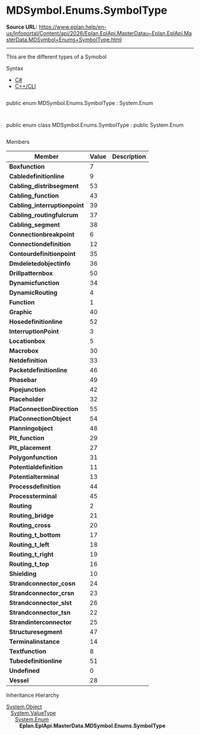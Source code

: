 # MDSymbol.Enums.SymbolType

**Source URL:** https://www.eplan.help/en-us/Infoportal/Content/api/2026/Eplan.EplApi.MasterDatau~Eplan.EplApi.MasterData.MDSymbol+Enums+SymbolType.html

---

This are the different types of a Symobol

Syntax

- [C#](#i-syntax-CS)
- [C++/CLI](#i-syntax-CPP2005)

```
```
public enum MDSymbol.Enums.SymbolType : System.Enum
```
```

```
```
public enum class MDSymbol.Enums.SymbolType : public System.Enum
```
```

Members

| Member | Value | Description |
| --- | --- | --- |
| **Boxfunction** | 7 |  |
| **Cabledefinitionline** | 9 |  |
| **Cabling\_distribsegment** | 53 |  |
| **Cabling\_function** | 43 |  |
| **Cabling\_interruptionpoint** | 39 |  |
| **Cabling\_routingfulcrum** | 37 |  |
| **Cabling\_segment** | 38 |  |
| **Connectionbreakpoint** | 6 |  |
| **Connectiondefinition** | 12 |  |
| **Contourdefinitionpoint** | 35 |  |
| **Dmdeletedobjectinfo** | 36 |  |
| **Drillpatternbox** | 50 |  |
| **Dynamicfunction** | 34 |  |
| **DynamicRouting** | 4 |  |
| **Function** | 1 |  |
| **Graphic** | 40 |  |
| **Hosedefinitionline** | 52 |  |
| **InterruptionPoint** | 3 |  |
| **Locationbox** | 5 |  |
| **Macrobox** | 30 |  |
| **Netdefinition** | 33 |  |
| **Packetdefinitionline** | 46 |  |
| **Phasebar** | 49 |  |
| **Pipejunction** | 42 |  |
| **Placeholder** | 32 |  |
| **PlaConnectionDirection** | 55 |  |
| **PlaConnectionObject** | 54 |  |
| **Planningobject** | 48 |  |
| **Plt\_function** | 29 |  |
| **Plt\_placement** | 27 |  |
| **Polygonfunction** | 31 |  |
| **Potentialdefinition** | 11 |  |
| **Potentialterminal** | 13 |  |
| **Processdefinition** | 44 |  |
| **Processterminal** | 45 |  |
| **Routing** | 2 |  |
| **Routing\_bridge** | 21 |  |
| **Routing\_cross** | 20 |  |
| **Routing\_t\_bottom** | 17 |  |
| **Routing\_t\_left** | 18 |  |
| **Routing\_t\_right** | 19 |  |
| **Routing\_t\_top** | 16 |  |
| **Shielding** | 10 |  |
| **Strandconnector\_cosn** | 24 |  |
| **Strandconnector\_crsn** | 23 |  |
| **Strandconnector\_slst** | 26 |  |
| **Strandconnector\_tsn** | 22 |  |
| **Strandinterconnector** | 25 |  |
| **Structuresegment** | 47 |  |
| **Terminalinstance** | 14 |  |
| **Textfunction** | 8 |  |
| **Tubedefinitionline** | 51 |  |
| **Undefined** | 0 |  |
| **Vessel** | 28 |  |

Inheritance Hierarchy

[System.Object](#)  
   [System.ValueType](#)  
      [System.Enum](#)  
         **Eplan.EplApi.MasterData.MDSymbol.Enums.SymbolType**
